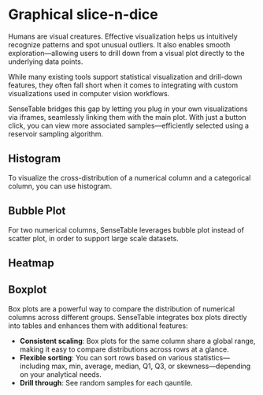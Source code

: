 # Graphical slice-n-dice

Humans are visual creatures. Effective visualization helps us intuitively recognize patterns and spot unusual outliers. It also enables smooth exploration—allowing users to drill down from a visual plot directly to the underlying data points.

While many existing tools support statistical visualization and drill-down features, they often fall short when it comes to integrating with custom visualizations used in computer vision workflows.

SenseTable bridges this gap by letting you plug in your own visualizations via iframes, seamlessly linking them with the main plot. With just a button click, you can view more associated samples—efficiently selected using a reservoir sampling algorithm.

## Histogram

To visualize the cross-distribution of a numerical column and a categorical column, you can use histogram.

<ThemedVideo src="/images/slice-n-dice/histogram-drill-through.webm" />



## Bubble Plot

For two numerical columns, SenseTable leverages bubble plot instead of scatter plot, in order to support large scale datasets.

<ThemedVideo src="/images/slice-n-dice/bubble-drill-through.webm" />



## Heatmap



## Boxplot
Box plots are a powerful way to compare the distribution of numerical columns across different groups. SenseTable integrates box plots directly into tables and enhances them with additional features:

- **Consistent scaling**: Box plots for the same column share a global range, making it easy to compare distributions across rows at a glance.
- **Flexible sorting**: You can sort rows based on various statistics—including max, min, average, median, Q1, Q3, or skewness—depending on your analytical needs.
- **Drill through**: See random samples for each qauntile.


<ThemedVideo src="/images/slice-n-dice/boxplot-drill-through.webm" />
